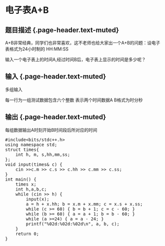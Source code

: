 # 电子表A+B

## 题目描述 {.page-header.text-muted}

<div class="content">
  <p>
    A+B非常经典，同学们也非常喜欢，这不老师也给大家出一个A+B的问题：设电子表格式为24小时制的 HH:MM:SS
  </p>
  
  <p>
    输入一个电子表上的时间A,经过时间B后，电子表上显示的时间是多少呢？
  </p>
</div>

## 输入 {.page-header.text-muted}

<div class="content">
  <p>
    多组输入
  </p>
  
  <p>
    每一行为一组测试数据包含六个整数 表示两个时间数据A B格式为时分秒
  </p>
</div>

## 输出 {.page-header.text-muted}

<div class="content">
  每组数据输出A时刻开始B时间段后所对应的时间
</div>

<pre class="EnlighterJSRAW" data-enlighter-language="cpp">#include&lt;bits/stdc++.h&gt;
using namespace std;
struct times{
    int h, m, s,hh,mm,ss;
};
void input(times& c) {
    cin &gt;&gt;c.m &gt;&gt; c.s &gt;&gt; c.hh &gt;&gt; c.mm &gt;&gt; c.ss;
}
int main() {
    times x;
    int h,a,b,c;
    while (cin &gt;&gt; h) {
        input(x);
        a = h + x.hh; b = x.m + x.mm; c = x.s + x.ss;
        while (c &gt;= 60) { b = b + 1; c = c - 60; }
        while (b &gt;= 60) { a = a + 1; b = b - 60; }
        while (a &gt;=24) { a = a - 24; }
        printf("%02d:%02d:%02d\n", a, b, c);
    }
    return 0;
}</pre>

&nbsp;
